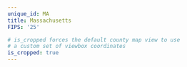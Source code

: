 ```yaml
---
unique_id: MA
title: Massachusetts
FIPS: '25'

# is_cropped forces the default county map view to use
# a custom set of viewbox coordinates
is_cropped: true
---
```

